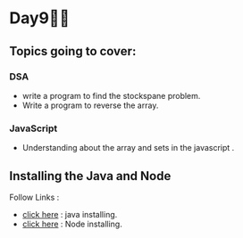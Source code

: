 # Day9🧑‍💻
## Topics going to cover: 
### DSA
- write a program to find the stockspane problem.
- Write a program to reverse the array.

### JavaScript
- Understanding about the array and sets in the javascript .

## Installing the Java and Node 
Follow Links : 
- [click here](https://www.java.com/en/download/help/download_options.html) : java installing.
- [click here](https://nodejs.org/en/download) : Node installing.